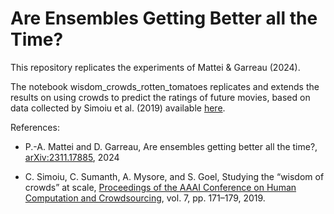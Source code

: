 # Are Ensembles Getting Better all the Time?
This repository replicates the experiments of Mattei & Garreau (2024).

The notebook wisdom_crowds_rotten_tomatoes replicates and extends the results on using crowds to predict the ratings of future movies, based on data collected by Simoiu et al. (2019) available [here](https://github.com/stanford-policylab/wisdom-of-crowds). 


References:

- P.-A. Mattei and D. Garreau, Are ensembles getting better all the time?, [arXiv:2311.17885](https://arxiv.org/abs/2311.17885), 2024

- C. Simoiu, C. Sumanth, A. Mysore, and S. Goel, Studying the “wisdom of crowds” at scale, [Proceedings of the AAAI Conference on Human Computation and Crowdsourcing](https://ojs.aaai.org/index.php/HCOMP/article/view/5271), vol. 7, pp. 171–179, 2019.
